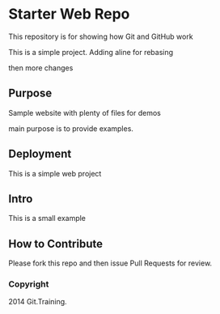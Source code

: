 # Starter Web Repo

This repository is for showing how Git and GitHub work

This is a simple project. Adding aline for rebasing

then more changes

## Purpose

Sample website with plenty of files for demos

main purpose is to provide examples.

## Deployment

This is a simple web project

## Intro

This is a small example

## How to Contribute

Please fork this repo and then issue Pull Requests for review.

### Copyright

2014 Git.Training.
